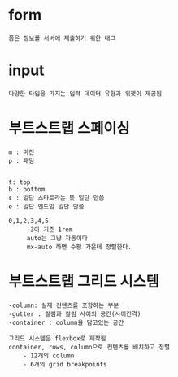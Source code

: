 # form
    폼은 정보를 서버에 제출하기 위한 태그
 

# input 
    다양한 타입을 가지는 입력 데이터 유형과 위젯이 제공됨
    
   
# 부트스트랩 스페이싱

    m : 마진
    p : 패딩
    
    
    t: top
    b : bottom
    s : 일단 스타트라는 뜻 일단 안씀
    e : 일단 엔드임 일단 안씀
    
    0,1,2,3,4,5
         -3이 기준 1rem
         auto는 그냥 자동이다
         mx-auto 하면 수평 가운데 정렬한다.
         
# 부트스트랩 그리드 시스템

    -column: 실제 컨텐츠를 포함하는 부분
    -gutter : 칼럼과 칼럼 사이의 공간(사이간격)
    -container : column을 담고있는 공간
    
    그리드 시스템은 flexbox로 제작됨
    container, rows, column으로 컨텐츠를 배치하고 정렬
        - 12개의 column
        - 6개의 grid breakpoints